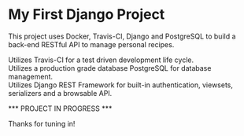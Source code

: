 # My First Django Project

This project uses Docker, Travis-CI, Django and PostgreSQL to build a back-end RESTful API to manage personal recipes.

Utilizes Travis-CI for a test driven development life cycle. <br />
Utilizes a production grade database PostgreSQL for database management. <br />
Utilizes Django REST Framework for built-in authentication, viewsets, serializers and a browsable API. <br />

*** PROJECT IN PROGRESS ***

Thanks for tuning in! 
